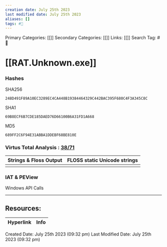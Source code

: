 ```yaml
---
creation date: July 25th 2023
last modified date: July 25th 2023
aliases: []
tags: #📖
---
```


Primary Categories: [[]] 
Secondary Categories: [[]] 
Links: [[]] 
Search Tag: #📖  

# [[RAT.Unknown.exe]]  

### Hashes

SHA256
```
248D491F89A10EC3289EC4CA448B19384464329C442BAC395F680C4F3A345C8C
```
SHA1
```
69B8ECF6B7CDE185DAED76D66100B6A31FD1A668
```
MD5
```
689FF2C6F94E31ABBA1DDEBF68BE810E
```

### Virtus Total Analysis : [38/71](https://www.virustotal.com/gui/file/248d491f89a10ec3289ec4ca448b19384464329c442bac395f680c4f3a345c8c)

| Strings & Floss Output | FLOSS static Unicode strings |
| ---------------------- | ---------------------------- |
|                        |                              |

### IAT & PEView

Windows API Calls









___

## Resources:

| Hyperlink | Info |
| --------- | ---- |


Created Date: July 25th 2023 (09:32 pm) 
Last Modified Date: July 25th 2023 (09:32 pm)
